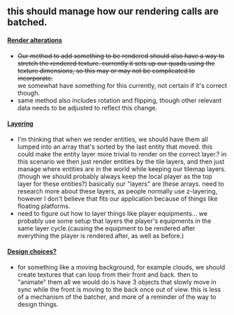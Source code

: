 ## this should manage how our rendering calls are batched.
#### [Render alterations]()
* ~~Our method to add something to be rendered should also have a way to stretch the rendered texture. currently it sets up our quads using the texture dimensions, so this may or may not be complicated to incorporate.~~
    <br>we somewhat have something for this currently, not certain if it's correct though.
* same method also includes rotation and flipping, though other relevant data needs to be adjusted to reflect this change.
#### [Layering]()
* I'm thinking that when we render entities, we should have them all lumped into an array that's sorted by the last entity that moved. this could make the entity layer more trivial to render on the correct layer.? in this scenario we then just render
entities by the tile layers, and then just manage where entities are in the world while keeping our tilemap layers. (though we should probably always keep the local player as the top layer for these entities?) basically our "layers" are these arrays.
need to research more about these layers, as people normally use z-layering, however I don't believe that fits our application because of things like floating platforms.
* need to figure out how to layer things like player equipments... we probably use some setup that layers the player's equipments in the same layer cycle.(causing the equipment to be rendered after everything the player is rendered after, as well as before.)
#### [Design choices?]()
* for something like a moving background, for example clouds, we should create textures that can loop from their front and back. then to "animate" them all we would do is have 3 objects that slowly move in sync while the front is moving to the back once out of view. this is less of a mechanism of the batcher, and more of a reminder of the way to design things.
